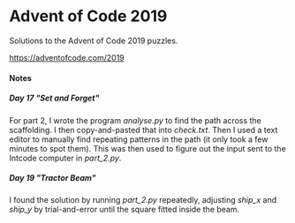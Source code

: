 # Advent of Code 2019
Solutions to the Advent of Code 2019 puzzles.

https://adventofcode.com/2019

#### Notes

##### Day 17 "Set and Forget"
For part 2, I wrote the program *analyse.py* to find the path across the scaffolding. I then copy-and-pasted that into _check.txt_. Then I used a text editor to manually find repeating patterns in the path (it only took a few minutes to spot them). This was then used to figure out the input sent to the Intcode computer in _part_2.py_.

##### Day 19 "Tractor Beam"
I found the solution by running _part_2.py_ repeatedly, adjusting _ship_x_ and _ship_y_ by trial-and-error until the square fitted inside the beam.
